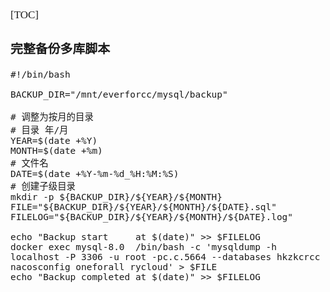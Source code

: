 <span  style="font-family: Simsun,serif; font-size: 17px; ">

[TOC]

### 完整备份多库脚本

~~~shell
#!/bin/bash

BACKUP_DIR="/mnt/everforcc/mysql/backup"

# 调整为按月的目录
# 目录 年/月
YEAR=$(date +%Y)
MONTH=$(date +%m)
# 文件名
DATE=$(date +%Y-%m-%d_%H:%M:%S)
# 创建子级目录
mkdir -p ${BACKUP_DIR}/${YEAR}/${MONTH}
FILE="${BACKUP_DIR}/${YEAR}/${MONTH}/${DATE}.sql"
FILELOG="${BACKUP_DIR}/${YEAR}/${MONTH}/${DATE}.log"

echo "Backup start     at $(date)" >> $FILELOG
docker exec mysql-8.0  /bin/bash -c 'mysqldump -h localhost -P 3306 -u root -pc.c.5664 --databases hkzkcrcc nacosconfig oneforall rycloud' > $FILE
echo "Backup completed at $(date)" >> $FILELOG
~~~

</span>